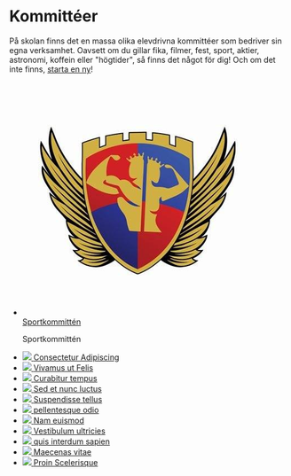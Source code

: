  
<h1>Kommittéer</h1>

På skolan finns det en massa olika elevdrivna kommittéer som bedriver sin egna verksamhet. Oavsett om du gillar fika, filmer, fest, sport, aktier, astronomi, koffein eller "högtider", så finns det något för dig! Och om det inte finns, [starta en ny](/startakommitte/)!

<ul id="rig">
    <li>
        <a class="rig-cell" href="#">
            <img class="rig-img" src="/assets/kommitteer/sport.PNG">
            <span class="rig-overlay"></span>
            <span class="rig-text">Sportkommittén</span>
        </a>
		<p>Sportkommittén</p>
    </li>
    <li>
        <a class="rig-cell" href="#">
            <img class="rig-img" src="img/2.jpg">
            <span class="rig-overlay"></span>
            <span class="rig-text">Consectetur Adipiscing</span>
        </a>
    </li>
    <li>
        <a class="rig-cell" href="#">
            <img class="rig-img" src="img/3.jpg">
            <span class="rig-overlay"></span>
            <span class="rig-text">Vivamus ut Felis</span>
        </a>
    </li>
    <li>
        <a class="rig-cell" href="#">
            <img class="rig-img" src="img/4.jpg">
            <span class="rig-overlay"></span>
            <span class="rig-text">Curabitur tempus</span>
        </a>
    </li>
    <li>
        <a class="rig-cell" href="#">
            <img class="rig-img" src="img/5.jpg">
            <span class="rig-overlay"></span>
            <span class="rig-text">Sed et nunc luctus</span>
        </a>
    </li>
    <li>
        <a class="rig-cell" href="#">
            <img class="rig-img" src="img/6.jpg">
            <span class="rig-overlay"></span>
            <span class="rig-text">Suspendisse tellus</span>
        </a>
    </li>
    <li>
        <a class="rig-cell" href="#">
            <img class="rig-img" src="img/7.jpg">
            <span class="rig-overlay"></span>
            <span class="rig-text">pellentesque odio</span>
        </a>
    </li>
    <li>
        <a class="rig-cell" href="#">
            <img class="rig-img" src="img/8.jpg">
            <span class="rig-overlay"></span>
            <span class="rig-text">Nam euismod</span>
        </a>
    </li>
    <li>
        <a class="rig-cell" href="#">
            <img class="rig-img" src="img/9.jpg">
            <span class="rig-overlay"></span>
            <span class="rig-text">Vestibulum ultricies</span>
        </a>
    </li>
    <li>
        <a class="rig-cell" href="#">
            <img class="rig-img" src="img/10.jpg">
            <span class="rig-overlay"></span>
            <span class="rig-text">quis interdum sapien</span>
        </a>
    </li>
    <li>
        <a class="rig-cell" href="#">
            <img class="rig-img" src="img/11.jpg">
            <span class="rig-overlay"></span>
            <span class="rig-text">Maecenas vitae</span>
        </a>
    </li>
    <li>
        <a class="rig-cell" href="#">
            <img class="rig-img" src="img/12.jpg">
            <span class="rig-overlay"></span>
            <span class="rig-text">Proin Scelerisque</span>
        </a>
    </li>
</ul>
